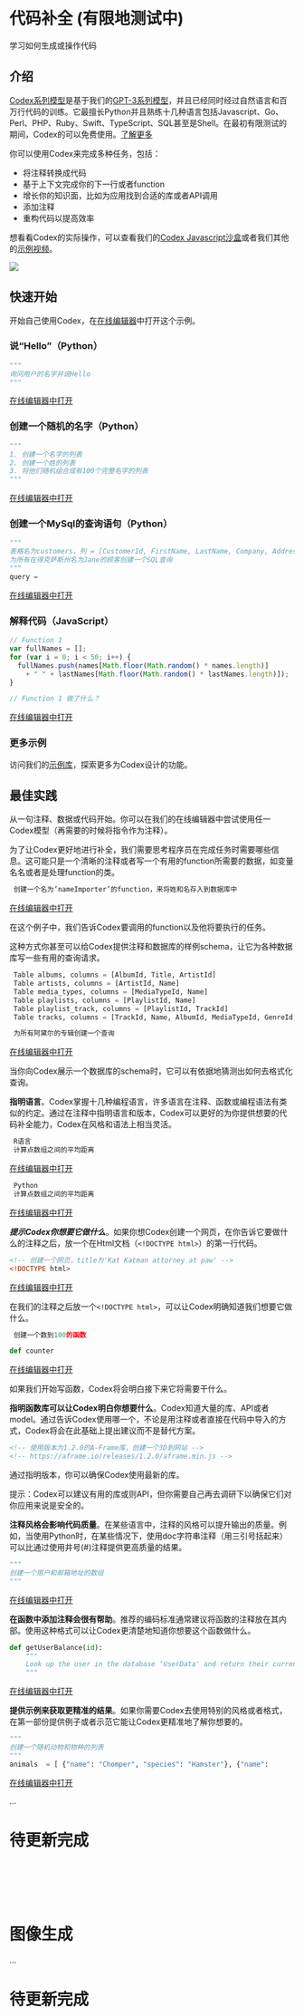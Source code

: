 # **代码补全** (有限地测试中)
学习如何生成或操作代码

## **介绍**
[Codex系列模型](https://platform.openai.com/docs/models/codex)是基于我们的[GPT-3系列模型](https://platform.openai.com/docs/models/base-series)，并且已经同时经过自然语言和百万行代码的训练。它最擅长Python并且熟练十几种语言包括Javascript、Go、Perl、PHP、Ruby、Swift、TypeScript、SQL甚至是Shell。在最初有限测试的期间，Codex的可以免费使用。[了解更多](https://platform.openai.com/docs/models/codex)

你可以使用Codex来完成多种任务，包括：
- 将注释转换成代码
- 基于上下文完成你的下一行或者function
- 增长你的知识面，比如为应用找到合适的库或者API调用
- 添加注释
- 重构代码以提高效率

想看看Codex的实际操作，可以查看我们的[Codex Javascript沙盒](https://platform.openai.com/codex-javascript-sandbox)或者我们其他的[示例视频](https://www.youtube.com/playlist?list=PLOXw6I10VTv_FhQbbvYh1FvbiaPf43Ve2)。

![](./image/sandbox-screenshot.png)

## **快速开始**

开始自己使用Codex，在[在线编辑器](https://platform.openai.com/playground)中打开这个示例。

### **说“Hello”（Python）**
```Python
"""
询问用户的名字并说Hello
"""
```
[在线编辑器中打开](https://platform.openai.com/playground?model=code-davinci-002&prompt=%22%22%22%0AAsk%20the%20user%20for%20their%20name%20and%20say%20%22Hello%22%0A%22%22%22)

### **创建一个随机的名字（Python）**
```Python
"""
1. 创建一个名字的列表
2. 创建一个姓的列表
3. 将他们随机组合成有100个完整名字的列表
"""
```
[在线编辑器中打开](https://platform.openai.com/playground?model=code-davinci-002&prompt=%22%22%22%0A1.%20Create%20a%20list%20of%20first%20names%0A2.%20Create%20a%20list%20of%20last%20names%0A3.%20Combine%20them%20randomly%20into%20a%20list%20of%20100%20full%20names%0A%22%22%22)

### **创建一个MySql的查询语句（Python）**
```Python
"""
表格名为customers，列 = [CustomerId, FirstName, LastName, Company, Address, City, State, Country, PostalCode, Phone, Fax, Email, SupportRepId]
为所有在得克萨斯州名为Jane的顾客创建一个SQL查询
"""
query = 
```
[在线编辑器中打开](https://platform.openai.com/playground?model=code-davinci-002&prompt=%22%22%22%0ATable%20customers%2C%20columns%20%3D%20%5BCustomerId%2C%20FirstName%2C%20LastName%2C%20Company%2C%20Address%2C%20City%2C%20State%2C%20Country%2C%20PostalCode%2C%20Phone%2C%20Fax%2C%20Email%2C%20SupportRepId%5D%0ACreate%20a%20MySQL%20query%20for%20all%20customers%20in%20Texas%20named%20Jane%0A%22%22%22%0Aquery%20%3D)

### **解释代码（JavaScript）**
```javascript
// Function 1
var fullNames = [];
for (var i = 0; i < 50; i++) {
  fullNames.push(names[Math.floor(Math.random() * names.length)]
    + " " + lastNames[Math.floor(Math.random() * lastNames.length)]);
}

// Function 1 做了什么？
```
[在线编辑器中打开](https://platform.openai.com/playground?model=code-davinci-002&prompt=%2F%2F%20Function%201%0Avar%20fullNames%20%3D%20%5B%5D%3B%0Afor%20%28var%20i%20%3D%200%3B%20i%20%3C%2050%3B%20i%2B%2B%29%20%7B%0A%20%20fullNames.push%28names%5BMath.floor%28Math.random%28%29%20%2A%20names.length%29%5D%0A%20%20%20%20%2B%20%22%20%22%20%2B%20lastNames%5BMath.floor%28Math.random%28%29%20%2A%20lastNames.length%29%5D%29%3B%0A%7D%0A%0A%2F%2F%20What%20does%20Function%201%20do%3F)

### **更多示例**
访问我们的[示例库](https://platform.openai.com/examples?category=code)，探索更多为Codex设计的功能。

## **最佳实践**
从一句注释、数据或代码开始。你可以在我们的在线编辑器中尝试使用任一Codex模型（再需要的时候将指令作为注释）。

为了让Codex更好地进行补全，我们需要思考程序员在完成任务时需要哪些信息。这可能只是一个清晰的注释或者写一个有用的function所需要的数据，如变量名名或者是处理function的类。

```python
 创建一个名为‘nameImporter’的function，来将姓和名存入到数据库中
```
[在线编辑器中打开](https://platform.openai.com/playground?model=code-davinci-002&prompt=%23%20Create%20a%20function%20called%20%27nameImporter%27%20to%20add%20a%20first%20and%20last%20name%20to%20the%20database)

在这个例子中，我们告诉Codex要调用的function以及他将要执行的任务。

这种方式你甚至可以给Codex提供注释和数据库的样例schema，让它为各种数据库写一些有用的查询请求。
```python
 Table albums, columns = [AlbumId, Title, ArtistId]
 Table artists, columns = [ArtistId, Name]
 Table media_types, columns = [MediaTypeId, Name]
 Table playlists, columns = [PlaylistId, Name]
 Table playlist_track, columns = [PlaylistId, TrackId]
 Table tracks, columns = [TrackId, Name, AlbumId, MediaTypeId, GenreId, Composer, Milliseconds, Bytes, UnitPrice]

 为所有阿黛尔的专辑创建一个查询
```
[在线编辑器中打开](https://platform.openai.com/playground?model=code-davinci-002&prompt=%23%20Table%20albums%2C%20columns%20%3D%20%5BAlbumId%2C%20Title%2C%20ArtistId%5D%0A%23%20Table%20artists%2C%20columns%20%3D%20%5BArtistId%2C%20Name%5D%0A%23%20Table%20media_types%2C%20columns%20%3D%20%5BMediaTypeId%2C%20Name%5D%0A%23%20Table%20playlists%2C%20columns%20%3D%20%5BPlaylistId%2C%20Name%5D%0A%23%20Table%20playlist_track%2C%20columns%20%3D%20%5BPlaylistId%2C%20TrackId%5D%0A%23%20Table%20tracks%2C%20columns%20%3D%20%5BTrackId%2C%20Name%2C%20AlbumId%2C%20MediaTypeId%2C%20GenreId%2C%20Composer%2C%20Milliseconds%2C%20Bytes%2C%20UnitPrice%5D%0A%0A%23%20Create%20a%20query%20for%20all%20albums%20by%20Adele)

当你向Codex展示一个数据库的schema时，它可以有依据地猜测出如何去格式化查询。

**指明语言**。Codex掌握十几种编程语言，许多语言在注释、函数或编程语法有类似的约定。通过在注释中指明语言和版本，Codex可以更好的为你提供想要的代码补全能力，Codex在风格和语法上相当灵活。

```python
 R语言
 计算点数组之间的平均距离
```
[在线编辑器中打开](https://platform.openai.com/playground?model=code-davinci-002&prompt=%23%20R%20language%0A%23%20Calculate%20the%20mean%20distance%20between%20an%20array%20of%20points)

```python
 Python
 计算点数组之间的平均距离
```
[在线编辑器中打开](https://platform.openai.com/playground?model=code-davinci-002&prompt=%23%20Python%203%0A%23%20Calculate%20the%20mean%20distance%20between%20an%20array%20of%20points)

***提示Codex你想要它做什么***。如果你想Codex创建一个网页，在你告诉它要做什么的注释之后，放一个在Html文档（`<!DOCTYPE html>`）的第一行代码。
```html
<!-- 创建一个网页，title为'Kat Katman attorney at paw' -->
<!DOCTYPE html>
```
[在线编辑器中打开](https://platform.openai.com/playground?model=code-davinci-002&prompt=%3C%21--%20Create%20a%20web%20page%20with%20the%20title%20%27Kat%20Katman%20attorney%20at%20paw%27%20--%3E%0A%3C%21DOCTYPE%20html%3E)

在我们的注释之后放一个`<!DOCTYPE html>`，可以让Codex明确知道我们想要它做什么。
```python
 创建一个数到100的函数

def counter
```
[在线编辑器中打开](https://platform.openai.com/playground?model=code-davinci-002&prompt=%23%20Create%20a%20function%20to%20count%20to%20100%0A%0Adef%20counter)


如果我们开始写函数，Codex将会明白接下来它将需要干什么。

**指明函数库可以让Codex明白你想要什么**。Codex知道大量的库、API或者model。通过告诉Codex使用哪一个，不论是用注释或者直接在代码中导入的方式，Codex将会在此基础上提出建议而不是替代方案。
```html
<!-- 使用版本为1.2.0的A-Frame库，创建一个3D到网站 -->
<!-- https://aframe.io/releases/1.2.0/aframe.min.js -->
```
通过指明版本，你可以确保Codex使用最新的库。

提示：Codex可以建议有用的库或则API，但你需要自己再去调研下以确保它们对你应用来说是安全的。

**注释风格会影响代码质量**。在某些语言中，注释的风格可以提升输出的质量。例如，当使用Python时，在某些情况下，使用doc字符串注释（用三引号括起来）可以比通过使用井号(#)注释提供更高质量的结果。
```python
"""
创建一个用户和邮箱地址的数组
"""
```
[在线编辑器中打开](https://platform.openai.com/playground?model=code-davinci-002&prompt=%22%22%22%0ACreate%20an%20array%20of%20users%20and%20email%20addresses%0A%22%22%22)

**在函数中添加注释会很有帮助**。推荐的编码标准通常建议将函数的注释放在其内部。使用这种格式可以让Codex更清楚地知道你想要这个函数做什么。
```python
def getUserBalance(id):
    """
    Look up the user in the database ‘UserData' and return their current account balance.
    """
```
[在线编辑器中打开](https://platform.openai.com/playground?model=code-davinci-002&prompt=def%20getUserBalance%28id%29%3A%0A%20%20%20%20%22%22%22%0A%20%20%20%20Look%20up%20the%20user%20in%20the%20database%20‘UserData%27%20and%20return%20their%20current%20account%20balance.%0A%20%20%20%20%22%22%22)

**提供示例来获取更精准的结果**。如果你需要Codex去使用特别的风格或者格式，在第一部份提供例子或者示范它能让Codex更精准地了解你想要的。
```python
"""
创建一个随机动物和物种的列表
"""
animals  = [ {"name": "Chomper", "species": "Hamster"}, {"name":
```
[在线编辑器中打开](https://platform.openai.com/playground?model=code-davinci-002&prompt=%22%22%22%0ACreate%20a%20list%20of%20random%20animals%20and%20species%0A%22%22%22%0Aanimals%20%20%3D%20%5B%20%7B%22name%22%3A%20%22Chomper%22%2C%20%22species%22%3A%20%22Hamster%22%7D%2C%20%7B%22name%22%3A)

...
# 待更新完成

<br/>
<br/>
<br/>
<br/>

# 图像生成

...
# 待更新完成